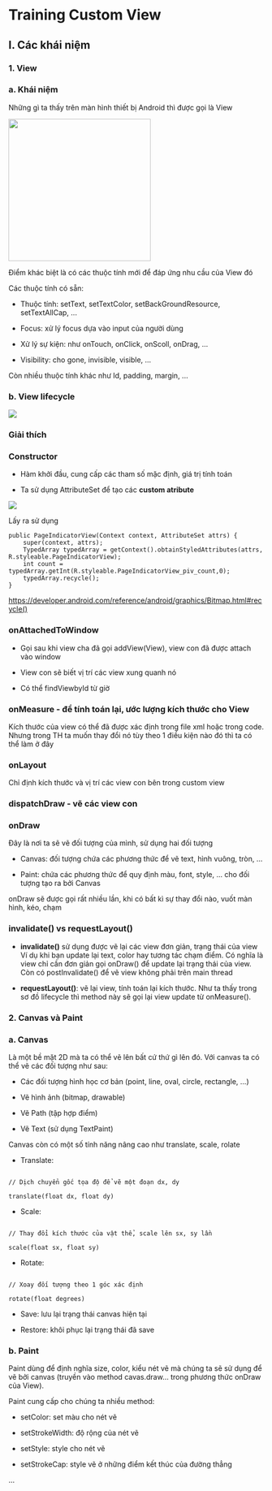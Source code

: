 # Training Custom View

## I. Các khái niệm

### 1. View

### a. Khái niệm

Những gì ta thấy trên màn hình thiết bị Android thì được gọi là View

<img src="http://eitguide.net/wp-content/uploads/2016/07/layout-android-0.png" width=280>

Điểm khác biệt là có các thuộc tính mới để đáp ứng nhu cầu của View đó

Các thuộc tính có sẵn:

- Thuộc tính: setText, setTextColor, setBackGroundResource, setTextAllCap, ...

- Focus: xử lý focus dựa vào input của người dùng

- Xử lý sự kiện: như onTouch, onClick, onScoll, onDrag, ...

- Visibility: cho gone, invisible, visible, ...

Còn nhiều thuộc tính khác như Id, padding, margin, ...

### b. View lifecycle

<img src="https://viblo.asia/uploads/be38a028-69c2-4249-a258-89eba0b6acb7.png">

### Giải thích

### Constructor

- Hàm khởi đầu, cung cấp các tham số mặc định, giá trị tính toán

- Ta sử dụng AttributeSet để tạo các **custom atribute**

<img src="https://viblo.asia/uploads/4948f601-ec56-4353-9dbc-cd0e66fbd702.png">

Lấy ra sử dụng

```
public PageIndicatorView(Context context, AttributeSet attrs) {
    super(context, attrs);
    TypedArray typedArray = getContext().obtainStyledAttributes(attrs, R.styleable.PageIndicatorView);
    int count = typedArray.getInt(R.styleable.PageIndicatorView_piv_count,0);
    typedArray.recycle();
}
```

https://developer.android.com/reference/android/graphics/Bitmap.html#recycle()

### onAttachedToWindow

- Gọi sau khi view cha đã gọi addView(View), view con đã được attach vào window

- View con sẽ biết vị trí các view xung quanh nó

- Có thể findViewbyId từ giờ

### onMeasure - để tính toán lại, ước lượng kích thước cho View

Kích thước của view có thể đã được xác định trong file xml hoặc trong code. Nhưng trong TH ta muốn thay đổi nó tùy theo 1 điều kiện nào đó thì ta có thể làm ở đây

### onLayout

Chỉ định kích thước và vị trí các view con bên trong custom view

### dispatchDraw - vẽ các view con

### onDraw

Đây là nơi ta sẽ vẽ đối tượng của mình, sử dụng hai đối tượng

- Canvas: đối tượng chứa các phương thức để vẽ text, hình vuông, tròn, ...

- Paint: chứa các phương thức để quy định màu, font, style, ... cho đối tượng tạo ra bởi Canvas


onDraw sẽ được gọi rất nhiều lần, khi có bất kì sự thay đổi nào, vuốt màn hình, kéo, chạm

### invalidate() vs requestLayout()

- **invalidate()** sử dụng được vẽ lại các view đơn giản, trạng thái của view
 Ví dụ khi bạn update lại text, color hay tương tác chạm điểm. Có nghĩa là view chỉ cần đơn giản gọi onDraw() để update lại trạng thái của view. 
Còn có postInvalidate() để vẽ view không phải trên main thread

- **requestLayout()**: vẽ lại view, tính toán lại kích thước. Như ta thấy trong sơ đồ lifecycle thì method này sẽ gọi lại view update từ onMeasure().

### 2. Canvas và Paint

### a. Canvas

Là một bề mặt 2D mà ta có thể vẽ lên bất cứ thứ gì lên đó. Với canvas ta có thể vẽ các đối tượng như sau:

- Các đối tượng hình học cơ bản (point, line, oval, circle, rectangle, ...)

- Vẽ hình ảnh (bitmap, drawable)

- Vẽ Path (tập hợp điểm)

- Vẽ Text (sử dụng TextPaint)

Canvas còn có một số tính năng nâng cao như translate, scale, rolate

- Translate: 

```

// Dịch chuyển gốc tọa độ để vẽ một đoạn dx, dy

translate(float dx, float dy)

```


- Scale: 

```

// Thay đổi kích thước của vật thể, scale lên sx, sy lần

scale(float sx, float sy)

```

- Rotate:

```

// Xoay đối tượng theo 1 góc xác định

rotate(float degrees)

```

- Save: lưu lại trạng thái canvas hiện tại

- Restore: khôi phục lại trạng thái đã save

### b. Paint

Paint dùng để định nghĩa size, color, kiểu nét vẽ mà chúng ta sẽ sử dụng để vẽ bởi canvas (truyền vào method cavas.draw… trong phương thức onDraw của View).

Paint cung cấp cho chúng ta nhiều method:

- setColor: set màu cho nét vẽ

- setStrokeWidth: độ rộng của nét vẽ

- setStyle: style cho nét vẽ

- setStrokeCap: style vẽ ở những điểm kết thúc của đường thẳng

... 




